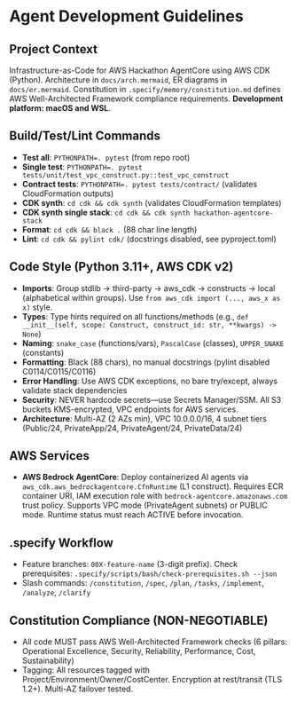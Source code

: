 # Agent Development Guidelines

## Project Context

Infrastructure-as-Code for AWS Hackathon AgentCore using AWS CDK (Python). Architecture in `docs/arch.mermaid`, ER diagrams in `docs/er.mermaid`. Constitution in `.specify/memory/constitution.md` defines AWS Well-Architected Framework compliance requirements. **Development platform: macOS and WSL**.

## Build/Test/Lint Commands

- **Test all**: `PYTHONPATH=. pytest` (from repo root)
- **Single test**: `PYTHONPATH=. pytest tests/unit/test_vpc_construct.py::test_vpc_construct`
- **Contract tests**: `PYTHONPATH=. pytest tests/contract/` (validates CloudFormation outputs)
- **CDK synth**: `cd cdk && cdk synth` (validates CloudFormation templates)
- **CDK synth single stack**: `cd cdk && cdk synth hackathon-agentcore-stack`
- **Format**: `cd cdk && black .` (88 char line length)
- **Lint**: `cd cdk && pylint cdk/` (docstrings disabled, see pyproject.toml)

## Code Style (Python 3.11+, AWS CDK v2)

- **Imports**: Group stdlib → third-party → aws_cdk → constructs → local (alphabetical within groups). Use `from aws_cdk import (..., aws_x as x)` style.
- **Types**: Type hints required on all functions/methods (e.g., `def __init__(self, scope: Construct, construct_id: str, **kwargs) -> None`)
- **Naming**: `snake_case` (functions/vars), `PascalCase` (classes), `UPPER_SNAKE` (constants)
- **Formatting**: Black (88 chars), no manual docstrings (pylint disabled C0114/C0115/C0116)
- **Error Handling**: Use AWS CDK exceptions, no bare try/except, always validate stack dependencies
- **Security**: NEVER hardcode secrets—use Secrets Manager/SSM. All S3 buckets KMS-encrypted, VPC endpoints for AWS services.
- **Architecture**: Multi-AZ (2 AZs min), VPC 10.0.0.0/16, 4 subnet tiers (Public/24, PrivateApp/24, PrivateAgent/24, PrivateData/24)

## AWS Services

- **AWS Bedrock AgentCore**: Deploy containerized AI agents via `aws_cdk.aws_bedrockagentcore.CfnRuntime` (L1 construct). Requires ECR container URI, IAM execution role with `bedrock-agentcore.amazonaws.com` trust policy. Supports VPC mode (PrivateAgent subnets) or PUBLIC mode. Runtime status must reach ACTIVE before invocation.

## .specify Workflow

- Feature branches: `00X-feature-name` (3-digit prefix). Check prerequisites: `.specify/scripts/bash/check-prerequisites.sh --json`
- Slash commands: `/constitution`, `/spec`, `/plan`, `/tasks`, `/implement`, `/analyze`, `/clarify`

## Constitution Compliance (NON-NEGOTIABLE)

- All code MUST pass AWS Well-Architected Framework checks (6 pillars: Operational Excellence, Security, Reliability, Performance, Cost, Sustainability)
- Tagging: All resources tagged with Project/Environment/Owner/CostCenter. Encryption at rest/transit (TLS 1.2+). Multi-AZ failover tested.
